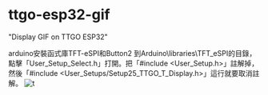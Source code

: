 # ttgo-esp32-gif
"Display GIF on TTGO ESP32"

arduino安裝函式庫TFT-eSPI和Button2
到Arduino\libraries\TFT_eSPI的目錄，點擊「User_Setup_Select.h」打開。把「#include <User_Setup.h>」註解掉，然後「#include <User_Setups/Setup25_TTGO_T_Display.h>」這行就要取消註解。
![t](https://github.com/user-attachments/assets/de5c93a2-5abd-4449-803a-de12a5ebace5)

